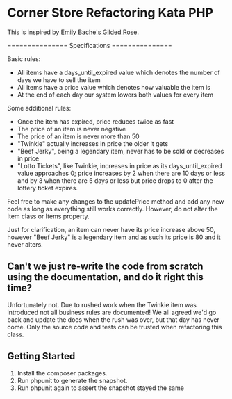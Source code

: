 # Corner Store Refactoring Kata PHP

This is inspired by [Emily Bache's Gilded Rose](https://github.com/emilybache/GildedRose-Refactoring-Kata).

=============== Specifications ===============

Basic rules:
- All items have a days_until_expired value which denotes the number of days we have to sell the item 
- All items have a price value which denotes how valuable the item is 
- At the end of each day our system lowers both values for every item

Some additional rules:
- Once the item has expired, price reduces twice as fast 
- The price of an item is never negative 
- The price of an item is never more than 50 
- "Twinkie" actually increases in price the older it gets 
- "Beef Jerky", being a legendary item, never has to be sold or decreases in price 
- "Lotto Tickets", like Twinkie, increases in price as its days_until_expired value approaches 0; price increases by 2 when there are 10 days or less and by 3 when there are 5 days or less but price drops to 0 after the lottery ticket expires.

Feel free to make any changes to the updatePrice method and add any new code as long as everything still works
correctly. However, do not alter the Item class or Items property.

Just for clarification, an item can never have its price increase above 50, however "Beef Jerky" is a legendary item and
as such its price is 80 and it never alters.

## Can't we just re-write the code from scratch using the documentation, and do it right this time?
Unfortunately not. Due to rushed work when the Twinkie item was introduced not all business rules are documented! 
We all agreed we'd go back and update the docs when the rush was over, but that day has never come.
Only the source code and tests can be trusted when refactoring this class.

## Getting Started

1. Install the composer packages.
2. Run phpunit to generate the snapshot.
3. Run phpunit again to assert the snapshot stayed the same
